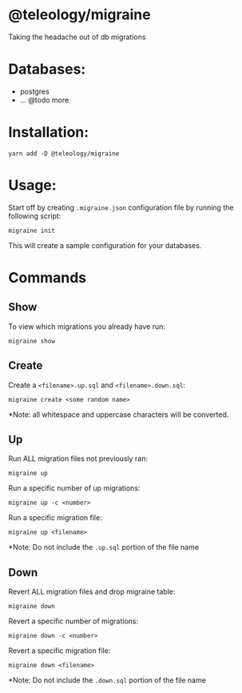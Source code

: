 # @teleology/migraine

Taking the headache out of db migrations


# Databases:
- postgres
- ... @todo more


# Installation:
```
yarn add -D @teleology/migraine 
```

# Usage:

Start off by creating `.migraine.json` configuration file by running the following script:

```
migraine init
```

This will create a sample configuration for your databases. 


# Commands

## Show

To view which migrations you already have run:

```
migraine show
```

## Create

Create a `<filename>.up.sql` and `<filename>.down.sql`:

```
migraine create <some random name>
```

*Note: all whitespace and uppercase characters will be converted.

## Up

Run ALL migration files not previously ran:

```
migraine up
```

Run a specific number of up migrations:

```
migraine up -c <number>
```

Run a specific migration file:

```
migraine up <filename>
```

*Note: Do not include the `.up.sql` portion of the file name


## Down

Revert ALL migration files and drop migraine table:

```
migraine down
```

Revert a specific number of migrations:

```
migraine down -c <number>
```

Revert a specific migration file:

```
migraine down <filename>
```

*Note: Do not include the `.down.sql` portion of the file name
